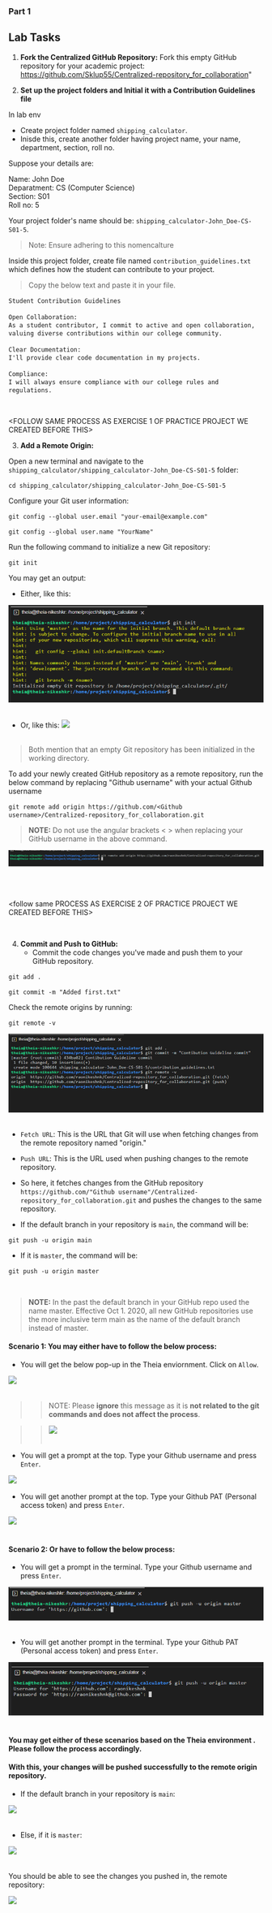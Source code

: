 ﻿### Part 1


## Lab Tasks

1. **Fork the Centralized GitHub Repository:**
   Fork this empty GitHub repository for your academic project: https://github.com/Sklup55/Centralized-repository_for_collaboration"

2. **Set up the project folders and Initial it with a Contribution Guidelines file**

In lab env <br>
- Create project folder named `shipping_calculator`.
- Inisde this, create another folder having project name, your name, department, section, roll no. 

Suppose your details are:

Name: John Doe <br>
Deparatment: CS (Computer Science) <br>
Section: S01<br>
Roll no: 5

Your project folder's name should be: `shipping_calculator-John_Doe-CS-S01-5`. 
> Note: Ensure adhering to this nomencalture

Inside this project folder, create file named `contribution_guidelines.txt` which defines how the student can contribute to your project.

> Copy the below text and paste it in your file.

```
Student Contribution Guidelines

Open Collaboration:
As a student contributor, I commit to active and open collaboration, valuing diverse contributions within our college community.

Clear Documentation:
I'll provide clear code documentation in my projects.

Compliance:
I will always ensure compliance with our college rules and regulations.
```

<br>

<FOLLOW SAME PROCESS AS EXERCISE 1 OF PRACTICE PROJECT WE CREATED BEFORE THIS>
<br>

3. **Add a Remote Origin:**

Open a new terminal and navigate to the `shipping_calculator/shipping_calculator-John_Doe-CS-S01-5` folder:

```
cd shipping_calculator/shipping_calculator-John_Doe-CS-S01-5
```

Configure your Git user information:


```
git config --global user.email "your-email@example.com"
```

```
git config --global user.name "YourName"
```


Run the following command to initialize a new Git repository:

```
git init
```
You may get an output:

- Either, like this:

<img src="./images/git-init.png" /> <br> <br>

- Or, like this:
<img src="./images/git-init-ALT.png" /> <br> <br>

> Both mention that an empty Git repository has been initialized in the working directory.

To add your newly created GitHub repository as a remote repository, run the below command by replacing "Github username" with your actual Github username

```
git remote add origin https://github.com/<Github username>/Centralized-repository_for_collaboration.git
```
> **NOTE:** Do not use the angular brackets < > when replacing your GitHub username in the above command.

<img src="./images/adding-remote-origin.png" /> <br> <br>


<br>

<follow same PROCESS AS EXERCISE 2 OF PRACTICE PROJECT WE CREATED BEFORE THIS>


<br>

4. **Commit and Push to GitHub:**
   - Commit the code changes you've made and push them to your GitHub repository.

```
git add .
```

```
git commit -m "Added first.txt"
```

Check the remote origins by running:

```
git remote -v
```

<img src="./images/remote_origin_fetch-and-pull.png" /> <br> <br>

- `Fetch URL`: This is the URL that Git will use when fetching changes from the remote repository named "origin."

- `Push URL`: This is the URL used when pushing changes to the remote repository.

- So here, it fetches changes from the GitHub repository `https://github.com/"Github username"/Centralized-repository_for_collaboration.git` and pushes the changes to the same repository.


- If the default branch in your repository is `main`, the command will be:

```
git push -u origin main
```

- If it is `master`, the command will be:

```
git push -u origin master
```
<br>

> **NOTE:** In the past the default branch in your GitHub repo used the name master. Effective Oct 1. 2020, all new GitHub repositories use the more inclusive term main as the name of the default branch instead of master.

#### Scenario 1: You may either have to follow the below process:

- You will get the below pop-up in the Theia enviornment. Click on `Allow`.

<img src="./images/allow_prompt.png" /> <br> <br>

>> NOTE: Please **ignore** this message as it is **not related to the git commands and does not affect the process**.

>> <img src="./images/ignore--theia_backend_msg.png" width="600" /> <br> <br>

- You will get a prompt at the top.  Type your Github username and press `Enter`.

<img src="./images/username_prompt.png" /> <br>


- You will get another prompt at the top. Type your Github PAT (Personal access token) and press `Enter`.

<img src="./images/PAT_prompt.png" /> <br> <br>


#### Scenario 2: Or have to follow the below process:

- You will get a prompt in the terminal.  Type your Github username and press `Enter`.

<img src="./images/ALT-username_prompt.png" /> <br> <br>

- You will get another prompt in the terminal. Type your Github PAT (Personal access token) and press `Enter`.

<img src="./images/ALT--PAT_prompt.png" /> <br> <br>

#### You may get either of these scenarios based on the Theia environment . Please follow the process accordingly.


#### With this, your changes will be pushed successfully to the remote origin repository.

- If the default branch in your repository is `main`:

<img src="./images/git-push%5Bmain%5D.png" /> <br> <br>

- Else, if it is `master`:

<img src="./images/git-push%5Bmaster%5D.png" /> <br> <br>


You should be able to see the changes you pushed in, the remote repository:

<img src="./images/repo_updated--after_git-push.png" /> <br> <br>



